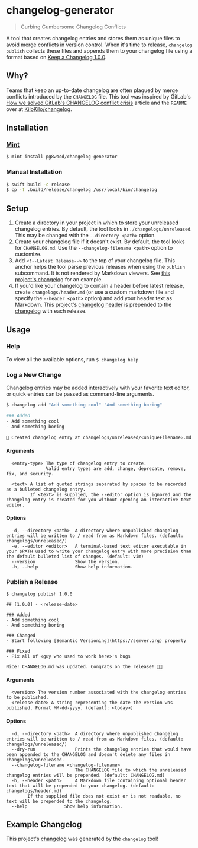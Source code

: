# changelog-generator
> Curbing Cumbersome Changelog Conflicts

A tool that creates changelog entries and stores them as unique files to avoid merge conflicts in version control. When it's time to release, `changelog publish` collects these files and appends them to your changelog file using a format based on [Keep a Changelog 1.0.0](https://keepachangelog.com/en/1.0.0/).

## Why?
Teams that keep an up-to-date changelog are often plagued by merge conflicts introduced by the `CHANGELOG` file. This tool was inspired by GitLab's [How we solved GitLab's CHANGELOG conflict crisis](https://about.gitlab.com/blog/2018/07/03/solving-gitlabs-changelog-conflict-crisis/) article and the `README` over at [KiloKilo/changelog](https://github.com/KiloKilo/changelog).

## Installation

### [Mint](https://github.com/yonaskolb/Mint)

```sh
$ mint install pg8wood/changelog-generator
```

### Manual Installation
```sh
$ swift build -c release
$ cp -f .build/release/changelog /usr/local/bin/changelog
```

## Setup
1. Create a directory in your project in which to store your unreleased changelog entries. By default, the tool looks in `./changelogs/unreleased`. This may be changed with the `--directory <path>` option.
2. Create your changelog file if it doesn't exist. By default, the tool looks for `CHANGELOG.md`. Use the `--changelog-filename <path>` option to customize.
3. Add `<!--Latest Release-->` to the top of your changelog file. This anchor helps the tool parse previous releases when using the `publish` subcommand. It is not rendered by Markdown viewers. See [this project's changelog](https://github.com/pg8wood/changelog-generator/blob/main/CHANGELOG.md) for an example.
4. If you'd like your changelog to contain a header before latest release, create `changelogs/header.md` (or use a custom markdown file and specify the `--header <path>` option) and add your header text as Markdown. This project's [changelog header](https://github.com/pg8wood/changelog-generator/blob/main/changelogs/header.md) is prepended to the [changelog](https://github.com/pg8wood/changelog-generator/blob/main/CHANGELOG.md) with each release.

## Usage
### Help
To view all the available options, run `$ changelog help`

### Log a New Change
Changelog entries may be added interactively with your favorite text editor, or quick entries can be passed as command-line arguments.

```sh
$ changelog add "Add something cool" "And something boring"

### Added
- Add something cool
- And something boring

🙌 Created changelog entry at changelogs/unreleased/<uniqueFilename>.md
```

#### Arguments
```
  <entry-type> The type of changelog entry to create.  
               Valid entry types are add, change, deprecate, remove, fix, and security.

  <text> A list of quoted strings separated by spaces to be recorded as a bulleted changelog entry. 
         If <text> is supplied, the --editor option is ignored and the changelog entry is created for you without opening an interactive text editor.
```

#### Options
```
  -d, --directory <path>  A directory where unpublished changelog entries will be written to / read from as Markdown files. (default: changelogs/unreleased/)
  -e, --editor <editor>   A terminal-based text editor executable in your $PATH used to write your changelog entry with more precision than the default bulleted list of changes. (default: vim)
  --version               Show the version.
  -h, --help              Show help information.
```

### Publish a Release
```
$ changelog publish 1.0.0

## [1.0.0] - <release-date>

### Added
- Add something cool
- And something boring

### Changed
- Start following [Semantic Versioning](https://semver.org) properly 

### Fixed
- Fix all of <guy who used to work here>'s bugs

Nice! CHANGELOG.md was updated. Congrats on the release! 🥳🍻
```

#### Arguments
```
  <version> The version number associated with the changelog entries to be published. 
  <release-date> A string representing the date the version was published. Format MM-dd-yyyy. (default: <today>)
```

#### Options
```
  -d, --directory <path>  A directory where unpublished changelog entries will be written to / read from as Markdown files. (default: changelogs/unreleased/)
  --dry-run               Prints the changelog entries that would have been appended to the CHANGELOG and doesn't delete any files in changelogs/unreleased. 
  --changelog-filename <changelog-filename>
                          The CHANGELOG file to which the unreleased changelog entries will be prepended. (default: CHANGELOG.md)
  -h, --header <path>     A Markdown file containing optional header text that will be prepended to your changelog. (default: changelogs/header.md)
        If the supplied file does not exist or is not readable, no text will be prepended to the changelog.
  --help              Show help information.
```

## Example Changelog
This project's [changelog](CHANGELOG.md) was generated by the `changelog` tool!
